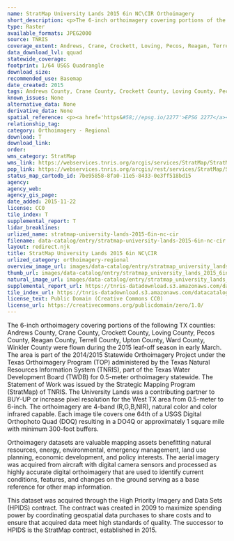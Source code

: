 ```yaml
---
name: StratMap University Lands 2015 6in NC\CIR Orthoimagery
short_description: <p>The 6-inch orthoimagery covering portions of the following TX counties&#58; Andrews County, Crane County, Crockett County, Loving County, Pecos County, Reagan County, Terrell County, Upton County, Ward County, Winkler County were flown during the 2015 leaf-off season in early March.</p>
type: Raster
available_formats: JPEG2000
source: TNRIS
coverage_extent: Andrews, Crane, Crockett, Loving, Pecos, Reagan, Terrell, Upton, Ward, Winkler County
data_download_lvl: qquad
statewide_coverage:
footprint: 1/64 USGS Quadrangle
download_size:
recommended_use: Basemap
date_created: 2015
tags: Andrews County, Crane County, Crockett County, Loving County, Pecos County, Reagan County, Terrell County, Upton County, Ward County, Winkler County, Orthoimagery, Imagery, Aerial Photography, NC, Natural Color, CIR, Color Infrared, Historical
known_issues: None
alternative_data: None
derivative_data: None
spatial_reference: <p><a href='https&#58;//epsg.io/2277'>EPSG 2277</a></p>
relationship_tag:
category: Orthoimagery - Regional
download: T
download_link:
order:
wms_category: StratMap
wms_link: https://webservices.tnris.org/arcgis/services/StratMap/StratMap15_NC_CIR_6in_University_Lands/ImageServer/WMSServer
pop_link: https://webservices.tnris.org/arcgis/rest/services/StratMap/StratMap15_NC_CIR_6in_University_Lands/ImageServer?f=jsapi
status_map_cartodb_id: 7be95858-8fa0-11e5-8433-0e3ff518bd15
agency:
agency_web:
agency_gis_page:
date_added: 2015-11-22
license: CC0
tile_index: T
supplemental_report: T
lidar_breaklines:
urlized_name: stratmap-university-lands-2015-6in-nc-cir
filename: data-catalog/entry/stratmap-university-lands-2015-6in-nc-cir.md
layout: redirect.njk
title: StratMap University Lands 2015 6in NC\CIR
urlized_category: orthoimagery-regional
overview_image_url: images/data-catalog/entry/stratmap_university_lands_2015_6in_nc_cir_overview.jpg
thumb_url: images/data-catalog/entry/stratmap_university_lands_2015_6in_nc_cir_th.jpg
natural_image_url: images/data-catalog/entry/stratmap_university_lands_2015_6in_nc_cir_natural.jpg
supplemental_report_url: https://tnris-datadownload.s3.amazonaws.com/datacatalog/supplemental_reports/stratmap_university_lands_2015_6in_nc_cir_supplementalreports.zip
tile_index_url: https://tnris-datadownload.s3.amazonaws.com/datacatalog/tile_index/stratmap_university_lands_2015_6in_nc_cir_tileindex.zip
license_text: Public Domain (Creative Commons CC0)
license_url: https://creativecommons.org/publicdomain/zero/1.0/
---
```


The 6-inch orthoimagery covering portions of the following TX counties: Andrews County, Crane County, Crockett County, Loving County, Pecos County, Reagan County, Terrell County, Upton County, Ward County, Winkler County were flown during the 2015 leaf-off season in early March. The area is part of the 2014/2015 Statewide Orthoimagery Project under the Texas Orthoimagery Program (TOP) administered by the Texas Natural Resources Information System (TNRIS), part of the Texas Water Development Board (TWDB) for 0.5-meter orthoimagery statewide. The Statement of Work was issued by the Strategic Mapping Program (StratMap) of TNRIS. The University Lands was a contributing partner to BUY-UP or increase pixel resolution for the West TX area from 0.5-meter to 6-inch. The orthoimagery are 4-band (R,G,B,NIR), natural color and color infrared capable. Each image tile covers one 64th of a USGS Digital Orthophoto Quad (DOQ) resulting in a DO4Q or approximately 1 square mile with minimum 300-foot buffers.

Orthoimagery datasets are valuable mapping assets benefitting natural resources, energy, environmental, emergency management, land use planning, economic development, and policy interests. The aerial imagery was acquired from aircraft with digital camera sensors and processed as highly accurate digital orthoimagery that are used to identify current conditions, features, and changes on the ground serving as a base reference for other map information.

This dataset was acquired through the High Priority Imagery and Data Sets (HPIDS) contract. The contract was created in 2009 to maximize spending power by coordinating geospatial data purchases to share costs and to ensure that acquired data meet high standards of quality. The successor to HPIDS is the StratMap contract, established in 2015.
